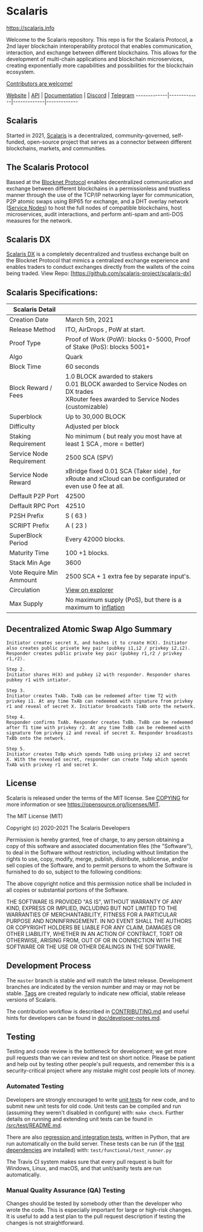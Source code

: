 Scalaris
=====================================

https://scalaris.info

Welcome to the Scalaris repository. This repo is for the Scalaris Protocol, a 2nd layer blockchain interoperability protocol that enables communication, interaction, and exchange between different blockchains. This allows for the development of multi-chain applications and blockchain microservices, creating exponentially more capabilities and possibilities for the blockchain ecosystem.

[Contributors are welcome!](https://github.com/scalaris-project/scalaris/blob/master/CONTRIBUTING.md)

[Website](https://scalaris.info) | [API](https://api.scalaris.info) | [Documentation](https://docs.scalaris.info) | [Discord](https://discord.gg/HKbdGANbZA) | [Telegram](https://t.me/scalaris_project)
-------------|-------------|-------------|-------------

Scalaris
-------

Started in 2021, [Scalaris](https://docs.scalaris.info/project/introduction) is a decentralized, community-governed, self-funded, open-source project that serves as a connector between different blockchains, markets, and communities. 

The Scalaris Protocol
-------

Bassed  at the [Blocknet Protocol](https://github.com/blocknetdx) enables decentralized communication and exchange between different blockchains in a permissionless and trustless manner through the use of the TCP/IP networking layer for communication, P2P atomic swaps using BIP65 for exchange, and a DHT overlay network ([Service Nodes](https://docs.scalaris.info/service-nodes/introduction)) to host the full nodes of compatible blockchains, host microservices, audit interactions, and perform anti-spam and anti-DOS measures for the network. 

Scalaris DX
-------

[Scalaris DX](https://docs.scalaris.info/scalarisdx/introduction) is a completely decentralized and trustless exchange built on the Blocknet Protocol that mimics a centralized exchange experience and enables traders to conduct exchanges directly from the wallets of the coins being traded. View Repo: [https://github.com/scalaris-project/scalaris-dx]

Scalaris Specifications:
-------

| Scalaris Detail          |                    |
------------------------|--------------------
Creation Date           | March 5th, 2021
Release Method          | ITO, AirDrops , PoW at start.
Proof Type              | Proof of Work (PoW): blocks 0-5000, Proof of Stake (PoS): blocks 5001+
Algo                    | Quark
Block Time              | 60 seconds
Block Reward / Fees     | 1.0 BLOCK awarded to stakers <br>0.01 BLOCK awarded to Service Nodes on DX trades <br>XRouter fees awarded to Service Nodes (customizable)
Superblock              | Up to 30,000 BLOCK
Difficulty              | Adjusted per block
Staking Requirement     | No minimum ( but realy you most have at least 1 SCA , more = better)
Service Node Requirement| 2500 SCA (SPV)
Service Node Reward     | xBridge fixed 0.01 SCA (Taker side) , for xRoute and xCloud can be configurated or even use 0 fee at all.
Deffault P2P Port	    | 42500
Deffault RPC Port	    | 42510
P2SH Prefix	            | S ( 63 )
SCRIPT Prefix	        | A ( 23 )
SuperBlock Period	    | Every 42000 blocks.
Maturity Time	        | 100 +1 blocks.
Stack Min Age	        | 3600
Vote Require Min Ammount| 2500 SCA + 1 extra fee by separate input's.
Circulation             | [View on explorer](https://explorer.scalaris.info/)
Max Supply              | No maximum supply (PoS), but there is a maximum to [inflation](https://docs.scalaris.info/blockchain/introduction/#inflation)


Decentralized Atomic Swap Algo Summary
-------

```Step1.
Initiator creates secret X, and hashes it to create H(X). Initiator also creates public private key pair (pubkey i1,i2 / privkey i2,i2). Responder creates public private key pair (pubkey r1,r2 / privkey r1,r2).

Step 2.
Initiator shares H(X) and pubkey i2 with responder. Responder shares pubkey r1 with intiator.

Step 3.
Initiator creates TxAb. TxAb can be redeemed after time T2 with privkey i1. At any time TxAb can redeemed with signature from privkey r1 and reveal of secret X. Initiator broadcasts TxAb onto the network.

Step 4.
Responder confirms TxAb. Responder creates TxBb. TxBb can be redeemed after T1 time with privkey r2. At any time TxBb can be redeemed with signature fom privkey i2 and reveal of secret X. Responder broadcasts TxBb onto the network.

Step 5.
Initiator creates TxBp which spends TxBb using privkey i2 and secret X. With the revealed secret, responder can create TxAp which spends TxAb with privkey r1 and secret X.
```

License
-------

Scalaris is released under the terms of the MIT license. See [COPYING](COPYING) for more
information or see https://opensource.org/licenses/MIT.

The MIT License (MIT)

Copyright (c) 2020-2021 The Scalaris Developers

Permission is hereby granted, free of charge, to any person obtaining a copy
of this software and associated documentation files (the "Software"), to deal
in the Software without restriction, including without limitation the rights
to use, copy, modify, merge, publish, distribute, sublicense, and/or sell
copies of the Software, and to permit persons to whom the Software is
furnished to do so, subject to the following conditions:

The above copyright notice and this permission notice shall be included in
all copies or substantial portions of the Software.

THE SOFTWARE IS PROVIDED "AS IS", WITHOUT WARRANTY OF ANY KIND, EXPRESS OR
IMPLIED, INCLUDING BUT NOT LIMITED TO THE WARRANTIES OF MERCHANTABILITY,
FITNESS FOR A PARTICULAR PURPOSE AND NONINFRINGEMENT. IN NO EVENT SHALL THE
AUTHORS OR COPYRIGHT HOLDERS BE LIABLE FOR ANY CLAIM, DAMAGES OR OTHER
LIABILITY, WHETHER IN AN ACTION OF CONTRACT, TORT OR OTHERWISE, ARISING FROM,
OUT OF OR IN CONNECTION WITH THE SOFTWARE OR THE USE OR OTHER DEALINGS IN
THE SOFTWARE.

Development Process
-------------------

The `master` branch is stable and will match the latest release. Development 
branches are indicated by the version number and may or may not be stable.
[Tags](https://github.com/scalaris-project/scalaris/tags) are created
regularly to indicate new official, stable release versions of Scalaris.

The contribution workflow is described in [CONTRIBUTING.md](CONTRIBUTING.md)
and useful hints for developers can be found in [doc/developer-notes.md](doc/developer-notes.md).

Testing
-------

Testing and code review is the bottleneck for development; we get more pull
requests than we can review and test on short notice. Please be patient and help out by testing
other people's pull requests, and remember this is a security-critical project where any mistake might cost people
lots of money.

### Automated Testing

Developers are strongly encouraged to write [unit tests](src/test/README.md) for new code, and to
submit new unit tests for old code. Unit tests can be compiled and run
(assuming they weren't disabled in configure) with: `make check`. Further details on running
and extending unit tests can be found in [/src/test/README.md](/src/test/README.md).

There are also [regression and integration tests](/test), written
in Python, that are run automatically on the build server.
These tests can be run (if the [test dependencies](/test) are installed) with: `test/functional/test_runner.py`

The Travis CI system makes sure that every pull request is built for Windows, Linux, and macOS, and that unit/sanity tests are run automatically.

### Manual Quality Assurance (QA) Testing

Changes should be tested by somebody other than the developer who wrote the
code. This is especially important for large or high-risk changes. It is useful
to add a test plan to the pull request description if testing the changes is
not straightforward.

